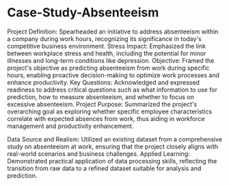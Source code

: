 # Case-Study-Absenteeism

Project Definition: Spearheaded an initiative to address absenteeism within a company during work hours, recognizing its significance in today's competitive business environment.
Stress Impact: Emphasized the link between workplace stress and health, including the potential for minor illnesses and long-term conditions like depression.
Objective: Framed the project's objective as predicting absenteeism from work during specific hours, enabling proactive decision-making to optimize work processes and enhance productivity.
Key Questions: Acknowledged and expressed readiness to address critical questions such as what information to use for prediction, how to measure absenteeism, and whether to focus on excessive absenteeism.
Project Purpose: Summarized the project's overarching goal as exploring whether specific employee characteristics correlate with expected absences from work, thus aiding in workforce management and productivity enhancement.

Data Source and Realism: Utilized an existing dataset from a comprehensive study on absenteeism at work, ensuring that the project closely aligns with real-world scenarios and business challenges.
Applied Learning: Demonstrated practical application of data processing skills, reflecting the transition from raw data to a refined dataset suitable for analysis and prediction.
